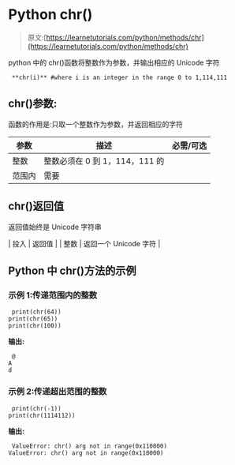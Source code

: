 # Python chr()

> 原文:[https://learnetutorials.com/python/methods/chr](https://learnetutorials.com/python/methods/chr)

python 中的 chr()函数将整数作为参数，并输出相应的 Unicode 字符

```
 **chr(i)** #where i is an integer in the range 0 to 1,114,111 

```

## chr()参数:

函数的作用是:只取一个整数作为参数，并返回相应的字符

| 参数 | 描述 | 必需/可选 |
| --- | --- | --- |
| 整数 | 整数必须在 0 到 1，114，111 的
范围内 | 需要 |

## chr()返回值

返回值始终是 Unicode 字符串

| 投入 | 返回值 |
| 整数 | 返回一个 Unicode 字符 |

## Python 中 chr()方法的示例

### 示例 1:传递范围内的整数

```
 print(chr(64))
print(chr(65))
print(chr(100)) 

```

**输出:**

```
 @ 
A
d 
```

### 示例 2:传递超出范围的整数

```
 print(chr(-1))
print(chr(1114112)) 

```

**输出:**

```
 ValueError: chr() arg not in range(0x110000) 
ValueError: chr() arg not in range(0x110000) 
```